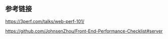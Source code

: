 ## 参考链接

https://3perf.com/talks/web-perf-101/

https://github.com/JohnsenZhou/Front-End-Performance-Checklist#server
